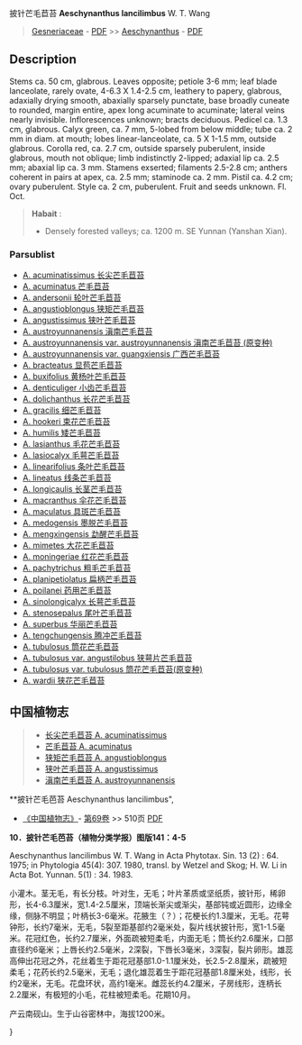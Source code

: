 披针芒毛苣苔 **Aeschynanthus lancilimbus** W. T. Wang

> [Gesneriaceae](http://www.iplant.cn/info/Gesneriaceae?t=foc) - [PDF](http://www.iplant.cn/foc/pdf/Gesneriaceae.pdf) >> [Aeschynanthus](Aeschynanthus-芒毛苣苔属.md) - [PDF](http://www.iplant.cn/foc/pdf/Aeschynanthus.pdf)

## Description

Stems ca. 50 cm, glabrous. Leaves opposite; petiole 3-6 mm; leaf blade lanceolate, rarely ovate, 4-6.3 X 1.4-2.5 cm, leathery to papery, glabrous, adaxially drying smooth, abaxially sparsely punctate, base broadly cuneate to rounded, margin entire, apex long acuminate to acuminate; lateral veins nearly invisible. Inflorescences unknown; bracts deciduous. Pedicel ca. 1.3 cm, glabrous. Calyx green, ca. 7 mm, 5-lobed from below middle; tube ca. 2 mm in diam. at mouth; lobes linear-lanceolate, ca. 5 X 1-1.5 mm, outside glabrous. Corolla red, ca. 2.7 cm, outside sparsely puberulent, inside glabrous, mouth not oblique; limb indistinctly 2-lipped; adaxial lip ca. 2.5 mm; abaxial lip ca. 3 mm. Stamens exserted; filaments 2.5-2.8 cm; anthers coherent in pairs at apex, ca. 2.5 mm; staminode ca. 2 mm. Pistil ca. 4.2 cm; ovary puberulent. Style ca. 2 cm, puberulent. Fruit and seeds unknown. Fl. Oct.

> **Habait** : 
>* Densely forested valleys; ca. 1200 m. SE Yunnan (Yanshan Xian).

### Parsublist

* [A.  acuminatissimus  长尖芒毛苣苔](Aeschynanthus-acuminatissimus-长尖芒毛苣苔.md)
* [A.  acuminatus  芒毛苣苔](Aeschynanthus-acuminatus-芒毛苣苔.md)
* [A.  andersonii  轮叶芒毛苣苔](Aeschynanthus-andersonii-轮叶芒毛苣苔.md)
* [A.  angustioblongus  狭矩芒毛苣苔](Aeschynanthus-angustioblongus-狭矩芒毛苣苔.md)
* [A.  angustissimus  狭叶芒毛苣苔](Aeschynanthus-angustissimus-狭叶芒毛苣苔.md)
* [A.  austroyunnanensis  滇南芒毛苣苔](Aeschynanthus-austroyunnanensis-滇南芒毛苣苔.md)
* [A.  austroyunnanensis var. austroyunnanensis  滇南芒毛苣苔 (原变种)](Aeschynanthus-austroyunnanensis-var-austroyunnanensis-滇南芒毛苣苔(原变种).md)
* [A.  austroyunnanensis var. guangxiensis  广西芒毛苣苔](Aeschynanthus-austroyunnanensis-var-guangxiensis-广西芒毛苣苔.md)
* [A.  bracteatus  显苞芒毛苣苔](Aeschynanthus-bracteatus-显苞芒毛苣苔.md)
* [A.  buxifolius  黄杨叶芒毛苣苔](Aeschynanthus-buxifolius-黄杨叶芒毛苣苔.md)
* [A.  denticuliger  小齿芒毛苣苔](Aeschynanthus-denticuliger-小齿芒毛苣苔.md)
* [A.  dolichanthus  长花芒毛苣苔](Aeschynanthus-dolichanthus-长花芒毛苣苔.md)
* [A.  gracilis  细芒毛苣苔](Aeschynanthus-gracilis-细芒毛苣苔.md)
* [A.  hookeri  束花芒毛苣苔](Aeschynanthus-hookeri-束花芒毛苣苔.md)
* [A.  humilis  矮芒毛苣苔](Aeschynanthus-humilis-矮芒毛苣苔.md)
* [A.  lasianthus  毛花芒毛苣苔](Aeschynanthus-lasianthus-毛花芒毛苣苔.md)
* [A.  lasiocalyx  毛萼芒毛苣苔](Aeschynanthus-lasiocalyx-毛萼芒毛苣苔.md)
* [A.  linearifolius  条叶芒毛苣苔](Aeschynanthus-linearifolius-条叶芒毛苣苔.md)
* [A.  lineatus  线条芒毛苣苔](Aeschynanthus-lineatus-线条芒毛苣苔.md)
* [A.  longicaulis  长茎芒毛苣苔](Aeschynanthus-longicaulis-长茎芒毛苣苔.md)
* [A.  macranthus  伞花芒毛苣苔](Aeschynanthus-macranthus-伞花芒毛苣苔.md)
* [A.  maculatus  具斑芒毛苣苔](Aeschynanthus-maculatus-具斑芒毛苣苔.md)
* [A.  medogensis  墨脱芒毛苣苔](Aeschynanthus-medogensis-墨脱芒毛苣苔.md)
* [A.  mengxingensis  勐醒芒毛苣苔](Aeschynanthus-mengxingensis-勐醒芒毛苣苔.md)
* [A.  mimetes  大花芒毛苣苔](Aeschynanthus-mimetes-大花芒毛苣苔.md)
* [A.  moningeriae  红花芒毛苣苔](Aeschynanthus-moningeriae-红花芒毛苣苔.md)
* [A.  pachytrichus  粗毛芒毛苣苔](Aeschynanthus-pachytrichus-粗毛芒毛苣苔.md)
* [A.  planipetiolatus  扁柄芒毛苣苔](Aeschynanthus-planipetiolatus-扁柄芒毛苣苔.md)
* [A.  poilanei  药用芒毛苣苔](Aeschynanthus-poilanei-药用芒毛苣苔.md)
* [A.  sinolongicalyx  长萼芒毛苣苔](Aeschynanthus-sinolongicalyx-长萼芒毛苣苔.md)
* [A.  stenosepalus  尾叶芒毛苣苔](Aeschynanthus-stenosepalus-尾叶芒毛苣苔.md)
* [A.  superbus  华丽芒毛苣苔](Aeschynanthus-superbus-华丽芒毛苣苔.md)
* [A.  tengchungensis  腾冲芒毛苣苔](Aeschynanthus-tengchungensis-腾冲芒毛苣苔.md)
* [A.  tubulosus  筒花芒毛苣苔](Aeschynanthus-tubulosus-筒花芒毛苣苔.md)
* [A.  tubulosus var. angustilobus  狭萼片芒毛苣苔](Aeschynanthus-tubulosus-var-angustilobus-狭萼片芒毛苣苔.md)
* [A.  tubulosus var. tubulosus  筒花芒毛苣苔(原变种)](Aeschynanthus-tubulosus-var-tubulosus-筒花芒毛苣苔(原变种).md)
* [A.  wardii  狭花芒毛苣苔](Aeschynanthus-wardii-狭花芒毛苣苔.md)

## 中国植物志

> * [长尖芒毛苣苔  A.  acuminatissimus](Aeschynanthus-acuminatissimus-长尖芒毛苣苔.md)
> * [芒毛苣苔  A.  acuminatus](Aeschynanthus-acuminatus-芒毛苣苔.md)
> * [狭矩芒毛苣苔  A.  angustioblongus](Aeschynanthus-angustioblongus-狭矩芒毛苣苔.md)
> * [狭叶芒毛苣苔  A.  angustissimus](Aeschynanthus-angustissimus-狭叶芒毛苣苔.md)
> * [滇南芒毛苣苔  A.  austroyunnanensis](Aeschynanthus-austroyunnanensis-滇南芒毛苣苔.md)

**披针芒毛芭苔 Aeschynanthus lancilimbus",

* [《中国植物志》](http://www.iplant.cn/frps)- [第69卷](http://www.iplant.cn/frps/vol/69) >> 510页 [PDF](http://www.iplant.cn/frps/pdf/69/510a.pdf)

**10．披针芒毛芭苔（植物分类学报）图版141：4-5**

Aeschynanthus lancilimbus W. T. Wang in Acta Phytotax. Sin. 13 (2) : 64. 1975; in Phytologia 45(4): 307. 1980, transl. by Wetzel and Skog; H. W. Li in Acta Bot. Yunnan. 5(1) : 34. 1983.

小灌木。茎无毛，有长分枝。叶对生，无毛；叶片革质或坚纸质，披针形，稀卵形，长4-6.3厘米，宽1.4-2.5厘米，顶端长渐尖或渐尖，基部钝或近圆形，边缘全缘，侧脉不明显；叶柄长3-6毫米。花腋生（？）；花梗长约1.3厘米，无毛。花萼钟形，长约7毫米，无毛，5裂至距基部约2毫米处，裂片线状披针形，宽1-1.5毫米。花冠红色，长约2.7厘米，外面疏被短柔毛，内面无毛；筒长约2.6厘米，口部直径约6毫米；上唇长约2.5毫米，2深裂，下唇长3毫米，3深裂，裂片卵形。雄蕊高伸出花冠之外，花丝着生于距花冠基部1.0-1.1厘米处，长2.5-2.8厘米，疏被短柔毛；花药长约2.5毫米，无毛；退化雄蕊着生于距花冠基部1.8厘米处，线形，长约2毫米，无毛。花盘环状，高约1毫米。雌蕊长约4.2厘米，子房线形，连柄长2.2厘米，有极短的小毛，花柱被短柔毛。花期10月。

产云南砚山。生于山谷密林中，海拔1200米。

}